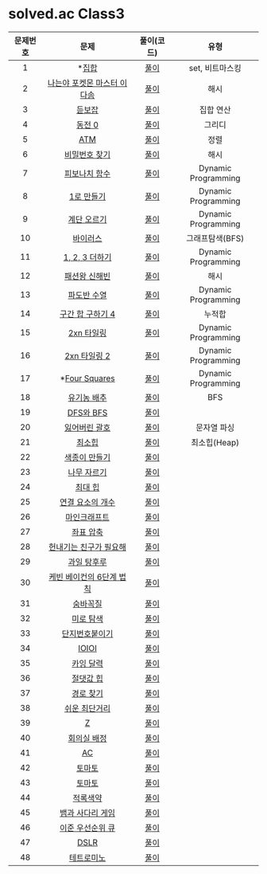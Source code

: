 # solved.ac Class3

| 문제번호 |  문제  | 풀이(코드) | 유형 |     
|  :---:  | :---: |   :---:  |   :---:  |    
| 1  | *[집합](https://www.acmicpc.net/problem/11723) | [풀이](./11723.py) | set, 비트마스킹 |  
| 2  | [나는야 포켓몬 마스터 이다솜](https://www.acmicpc.net/problem/1620) | [풀이](./1620.py) | 해시 |     
| 3  | [듣보잡](https://www.acmicpc.net/problem/1764) | [풀이](./1764.py) | 집합 연산 |     
| 4  | [동전 0](https://www.acmicpc.net/problem/11047) | [풀이](./11047.py) | 그리디 |     
| 5  | [ATM](https://www.acmicpc.net/problem/11399) | [풀이](./11399.py) | 정렬 |     
| 6  | [비밀번호 찾기](https://www.acmicpc.net/problem/17219) | [풀이](./17219.py) | 해시 |     
| 7  | [피보나치 함수](https://www.acmicpc.net/problem/1003) | [풀이](./1003.py) | Dynamic Programming |     
| 8  | [1로 만들기](https://www.acmicpc.net/problem/1463) | [풀이](./1463.py) | Dynamic Programming |     
| 9  | [계단 오르기](https://www.acmicpc.net/problem/2579) | [풀이](./2579.py) | Dynamic Programming |     
| 10  | [바이러스](https://www.acmicpc.net/problem/2606) | [풀이](./2606.py) | 그래프탐색(BFS) |     
| 11  | [1, 2, 3 더하기](https://www.acmicpc.net/problem/9095) | [풀이](./9095.py) | Dynamic Programming |     
| 12  | [패션왕 신해빈](https://www.acmicpc.net/problem/9375) | [풀이](./9375.py) | 해시 |     
| 13  | [파도반 수열](https://www.acmicpc.net/problem/9461) | [풀이](./9461.py) | Dynamic Programming |     
| 14  | [구간 합 구하기 4](https://www.acmicpc.net/problem/11659) | [풀이](./11659.py) | 누적합 |     
| 15  | [2xn 타일링](https://www.acmicpc.net/problem/11726) | [풀이](./11726.py) | Dynamic Programming |     
| 16  | [2xn 타일링 2](https://www.acmicpc.net/problem/11727) | [풀이](./11727.py) | Dynamic Programming |     
| 17  | *[Four Squares](https://www.acmicpc.net/problem/17626) | [풀이](./17626.py) | Dynamic Programming |     
| 18  | [유기농 배추](https://www.acmicpc.net/problem/1012) | [풀이](./1012.py) | BFS |     
| 19  | [DFS와 BFS](https://www.acmicpc.net/problem/1260) | [풀이]() |  |     
| 20  | [잃어버린 괄호](https://www.acmicpc.net/problem/1541) | [풀이](./1541.py) | 문자열 파싱 |     
| 21  | [최소힙](https://www.acmicpc.net/problem/1927) | [풀이](./1927.py) | 최소힙(Heap) |     
| 22  | [색종이 만들기](https://www.acmicpc.net/problem/2630) | [풀이]() |  |     
| 23  | [나무 자르기](https://www.acmicpc.net/problem/2805) | [풀이]() |  |     
| 24  | [최대 힙](https://www.acmicpc.net/problem/11279) | [풀이]() |  |     
| 25  | [연결 요소의 개수](https://www.acmicpc.net/problem/11724) | [풀이]() |  |     
| 26  | [마인크래프트](https://www.acmicpc.net/problem/18111) | [풀이]() |  |     
| 27  | [좌표 압축](https://www.acmicpc.net/problem/18870) | [풀이]() |  |     
| 28  | [헌내기는 친구가 필요해](https://www.acmicpc.net/problem/21736) | [풀이]() |  |     
| 29  | [과일 탕후루](https://www.acmicpc.net/problem/30804) | [풀이]() |  |     
| 30  | [케빈 베이컨의 6단계 법칙](https://www.acmicpc.net/problem/1389) | [풀이]() |  |     
| 31  | [숨바꼭질](https://www.acmicpc.net/problem/1697) | [풀이]() |  |     
| 32  | [미로 탐색](https://www.acmicpc.net/problem/2178) | [풀이]() |  |     
| 33  | [단지번호붙이기](https://www.acmicpc.net/problem/2667) | [풀이]() |  |     
| 34  | [IOIOI](https://www.acmicpc.net/problem/5525) | [풀이]() |  |    
| 35  | [카잉 달력](https://www.acmicpc.net/problem/6064) | [풀이]() |  |     
| 36  | [절댓값 힙](https://www.acmicpc.net/problem/11286) | [풀이]() |  |     
| 37  | [경로 찾기](https://www.acmicpc.net/problem/11403) | [풀이]() |  |     
| 38  | [쉬운 최단거리](https://www.acmicpc.net/problem/14940) | [풀이]() |  |     
| 39  | [Z](https://www.acmicpc.net/problem/1074) | [풀이]() |  |     
| 40  | [회의실 배정](https://www.acmicpc.net/problem/1931) | [풀이]() |  |     
| 41  | [AC](https://www.acmicpc.net/problem/5430) | [풀이]() |  |     
| 42  | [토마토](https://www.acmicpc.net/problem/7569) | [풀이]() |  |     
| 43  | [토마토](https://www.acmicpc.net/problem/7576) | [풀이]() |  |     
| 44  | [적록색약](https://www.acmicpc.net/problem/10026) | [풀이]() |  |     
| 45  | [뱀과 사다리 게임](https://www.acmicpc.net/problem/16928) | [풀이]() |  | 
| 46  | [이준 우선순위 큐](https://www.acmicpc.net/problem/7662) | [풀이]() |  |     
| 47  | [DSLR](https://www.acmicpc.net/problem/9019) | [풀이]() |  |     
| 48  | [테트로미노](https://www.acmicpc.net/problem/14500) | [풀이]() |  |     